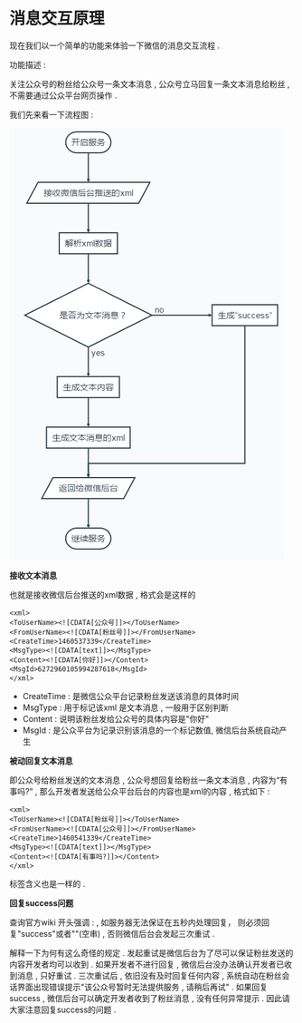 # 消息交互原理

现在我们以一个简单的功能来体验一下微信的消息交互流程 . 

功能描述 : 

关注公众号的粉丝给公众号一条文本消息 , 公众号立马回复一条文本消息给粉丝 , 不需要通过公众平台网页操作 . 

我们先来看一下流程图 : 

![](/assets/xiaoxiliuchengtu.png)

**接收文本消息**

也就是接收微信后台推送的xml数据 , 格式会是这样的

```
<xml>
<ToUserName><![CDATA[公众号]]></ToUserName>
<FromUserName><![CDATA[粉丝号]]></FromUserName>
<CreateTime>1460537339</CreateTime>
<MsgType><![CDATA[text]]></MsgType>
<Content><![CDATA[你好]]></Content>
<MsgId>6272960105994287618</MsgId>
</xml>
```

* CreateTime : 是微信公众平台记录粉丝发送该消息的具体时间
* MsgType : 用于标记该xml 是文本消息 , 一般用于区别判断
* Content : 说明该粉丝发给公众号的具体内容是"你好"
* MsgId : 是公众平台为记录识别该消息的一个标记数值, 微信后台系统自动产生

**被动回复文本消息**

即公众号给粉丝发送的文本消息 , 公众号想回复给粉丝一条文本消息 , 内容为“有事吗?” , 那么开发者发送给公众平台后台的内容也是xml的内容 , 格式如下 : 

```
<xml>
<ToUserName><![CDATA[粉丝号]]></ToUserName>
<FromUserName><![CDATA[公众号]]></FromUserName>
<CreateTime>1460541339</CreateTime>
<MsgType><![CDATA[text]]></MsgType>
<Content><![CDATA[有事吗?]]></Content>
</xml>
```

标签含义也是一样的 . 

**回复success问题**

查询官方wiki 开头强调 : , 如服务器无法保证在五秒内处理回复， 则必须回复"success"或者""\(空串\) , 否则微信后台会发起三次重试 . 

解释一下为何有这么奇怪的规定 . 发起重试是微信后台为了尽可以保证粉丝发送的内容开发者均可以收到 . 如果开发者不进行回复 , 微信后台没办法确认开发者已收到消息 , 只好重试 . 三次重试后 , 依旧没有及时回复任何内容 , 系统自动在粉丝会话界面出现错误提示"该公众号暂时无法提供服务 , 请稍后再试" . 如果回复success , 微信后台可以确定开发者收到了粉丝消息 , 没有任何异常提示 . 因此请大家注意回复success的问题 . 



